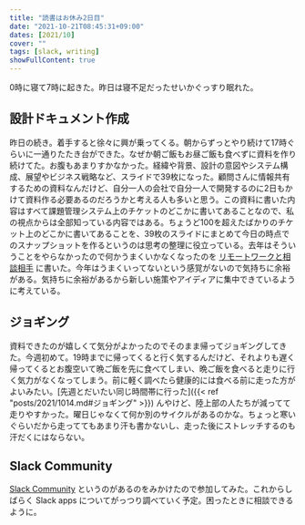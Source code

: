 ```yaml
---
title: "読書はお休み2日目"
date: "2021-10-21T08:45:31+09:00"
dates: [2021/10]
cover: ""
tags: [slack, writing]
showFullContent: true
---
```


0時に寝て7時に起きた。昨日は寝不足だったせいかぐっすり眠れた。

## 設計ドキュメント作成

昨日の続き。着手すると徐々に興が乗ってくる。朝からずっとやり続けて17時ぐらいに一通りたたき台ができた。なぜか朝ご飯もお昼ご飯も食べずに資料を作り続けてた。お腹もあまりすかなかった。経緯や背景、設計の意図やシステム構成、展望やビジネス戦略など、スライドで39枚になった。顧問さんに情報共有するための資料なんだけど、自分一人の会社で自分一人で開発するのに2日もかけて資料作る必要あるのだろうかと考える人も多いと思う。この資料に書いた内容はすべて課題管理システム上のチケットのどこかに書いてあることなので、私の視点からは全部知っている内容ではある。ちょうど100を超えたばかりのチケット上のどこかに書いてあることを、39枚のスライドにまとめて今日の時点でのスナップショットを作るというのは思考の整理に役立っている。去年はそういうことをやらなかったので何かうまくいかなくなったのを [リモートワークと相談相手](https://note.com/t2y1979/n/n84deed5fd934) に書いた。今年はうまくいってないという感覚がないので気持ちに余裕がある。気持ちに余裕があるから新しい施策やアイディアに集中できているように考えている。

## ジョギング

資料できたのが嬉しくて気分がよかったのでそのまま帰ってジョギングしてきた。今週初めて。19時までに帰ってくると行く気するんだけど、それよりも遅く帰ってくるとお腹空いて晩ご飯を先に食べてしまい、晩ご飯を食べると走りに行く気力がなくなってしまう。前に軽く調べたら健康的には食べる前に走った方がよいみたい。[先週とだいたい同じ時間帯に行った]({{< ref "posts/2021/1014.md#ジョギング" >}}) んやけど、陸上部の人たちが減ってて走りやすかった。曜日じゃなくて何か別のサイクルがあるのかな。ちょっと寒いぐらいだから走っててもあまり汗も書かないし、走った後にストレッチするのも汗だくにはならない。

## Slack Community

[Slack Community](https://qiita.com/seratch/items/d67f36d0ff7dfaadcc3b#slack-community-%E6%97%A7-slack-platform-community) というのがあるのをみかけたので参加してみた。これからしばらく Slack apps についてがっつり調べていく予定。困ったときに相談できるように。
